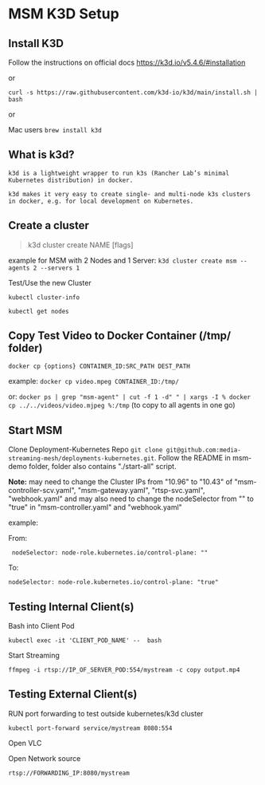 # MSM K3D Setup

## Install K3D 

Follow the instructions on official docs https://k3d.io/v5.4.6/#installation 

or
	
```curl -s https://raw.githubusercontent.com/k3d-io/k3d/main/install.sh | bash```

or
	
Mac users ```brew install k3d```


## What is k3d?
		
	k3d is a lightweight wrapper to run k3s (Rancher Lab’s minimal Kubernetes distribution) in docker.

	k3d makes it very easy to create single- and multi-node k3s clusters in docker, e.g. for local development on Kubernetes.


## Create a cluster 

> k3d cluster create NAME [flags]

example for MSM with 2 Nodes and 1 Server: ```k3d cluster create msm --agents 2 --servers 1```

Test/Use the new Cluster

```kubectl cluster-info```

```kubectl get nodes```

## Copy Test Video to Docker Container (/tmp/ folder)

```docker cp {options} CONTAINER_ID:SRC_PATH DEST_PATH ```

example: ```docker cp video.mpeg CONTAINER_ID:/tmp/```

or: ```docker ps | grep "msm-agent" | cut -f 1 -d" " | xargs -I % docker cp ../../videos/video.mjpeg %:/tmp``` (to copy to all agents in one go)

## Start MSM

Clone Deployment-Kubernetes Repo ```git clone git@github.com:media-streaming-mesh/deployments-kubernetes.git```. Follow the README in msm-demo folder, folder also contains "./start-all" script.

**Note:** may need to change the Cluster IPs from "10.96" to "10.43" of "msm-controller-scv.yaml", "msm-gateway.yaml", "rtsp-svc.yaml", "webhook.yaml"
and may also need to change the nodeSelector from "" to "true" in "msm-controller.yaml" and "webhook.yaml"

example:

 From: 

``` nodeSelector: node-role.kubernetes.io/control-plane: ""```

To:

```nodeSelector: node-role.kubernetes.io/control-plane: "true"```

## Testing Internal Client(s)

Bash into Client Pod

```kubectl exec -it 'CLIENT_POD_NAME' --  bash```

Start Streaming

```ffmpeg -i rtsp://IP_OF_SERVER_POD:554/mystream -c copy output.mp4```

## Testing External Client(s)

RUN port forwarding to test outside kubernetes/k3d cluster

```kubectl port-forward service/mystream 8080:554```

Open VLC

Open Network source

```rtsp://FORWARDING_IP:8080/mystream```

